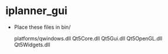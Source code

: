 # iplanner_gui

* Place these files in bin/

  platforms/qwindows.dll
  Qt5Core.dll
  Qt5Gui.dll
  Qt5OpenGL.dll
  Qt5Widgets.dll
